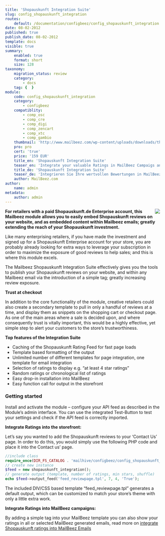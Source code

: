```yaml
---
title: 'Shopauskunft Integration Suite'
slug: config_shopauskunft_integration
routes:
    default: /documentation/configbeez/config_shopauskunft_integration
date: 08-02-2012
published: true
publish_date: 08-02-2012
template: docs
visible: true
summary:
    enabled: true
    format: short
    size: 128
taxonomy:
    migration_status: review
    category:
        - docs
    tag: {  }
module:
    code: config_shopauskunft_integration
    category:
        - configbeez
    compatiblity:
        - comp_osc
        - comp_cre
        - comp_digi
        - comp_zencart
        - comp_xtc
        - comp_gambio
    thumbnail: 'http://www.mailbeez.com/wp-content/uploads/downloads/thumbnails/2012/02/icon_64.png'
    pro: pro
    cert: 'true'
    price: '159 EUR'
    title_en: 'Shopauskunft Integration Suite'
    teaser_en: 'Integrate your valuable Ratings in MailBeez Campaigs and your Storefront (SEO)'
    title_de: 'Shopauskunft Integration Suite'
    teaser_de: 'Integrieren Sie Ihre wertvollen Bewertungen in MailBeez Kampagnen und den Shop (SEO)'
    author: MailBeez.com
author:
    name: admin
metadata:
    author: admin
---
```


[<img src="http://www.shopauskunft.de/res/sa_siegel_rand_170x_20b_c0f.jpg" style="float:right">](http://www.shopauskunft.de/retailer_process.html)

**For retailers with a paid Shopauskunft.de Enterprise account, this Mailbeez module allows you to easily embed Shopauskunft reviews on your website, and as embedded content within Mailbeez emails; greatly extending the reach of your Shopauskunft investment.**

Like many enterprising retailers, if you have made the investment and signed up for a Shopauskunft Enterprise account for your store, you are probably already looking for extra ways to leverage your subscription in order to maximize the exposure of good reviews to help sales; and this is where this module excels.

The Mailbeez Shopauskunft Integration Suite effectively gives you the tools to publish your Shopauskunft reviews on your website, and within any Mailbeez email via the introduction of a simple tag; greatly increasing review exposure.

**Trust at checkout**

In addition to the core functionality of the module, creative retailers could also create a secondary template to pull in only a handful of reviews at a time, and display them as snippets on the shopping cart or checkout page. As one of the main areas where a sale is decided upon, and where consequently trust is vitally important, this would be a highly effective, yet simple step to alert your customers to the store’s trustworthiness.

**Top features of the Integration Suite**

- Caching of the Shopauskunft Rating Feed for fast page loads
- Template based formatting of the output
- Unlimited number of different templates for page integration, one template for email integration
- Selection of ratings to display e.g. “at least 4 star ratings”
- Random ratings or chronological list of ratings
- Easy drop-in installation into MailBeez
- Easy function call for output in the storefront

### Getting started

Install and activate the module – configure your API feed as described in the Module’s admin interface. You can use the integrated Test-Button to test your settings and check if the API feed is correctly imported.

**Integrate Ratings into the storefront:**

Let’s say you wanted to add the Shopauskunft reviews to your ‘Contact Us’ page. In order to do this, you would simply use the following PHP code and place it into the Contact us’ page.

```php
//include class
require_once(DIR_FS_CATALOG . 'mailhive/configbeez/config_shopauskunft_integration/classes/shopauskunft_integration.php');
// create new instance
$feed = new shopauskunft_integration();
// generate output (template, number of ratings, min stars, shuffle)
echo $feed->output_feed('feed_reviewpage.tpl', 7, 4, 'True');
```

The included DIV/CSS based template “feed\_reviewpage.tpl” generates a default output, which can be customized to match your store’s theme with only a little extra work.

**Integrate Ratings into MailBeez campaigns:**

By adding a simple tag into your MailBeez template you can also show your ratings in all or selected MailBeez generated emails, read more on [integrate Shopauskunft ratings into MailBeez Emails](/documentation/filterbeez/filter_add_shopauskunft_feed)
